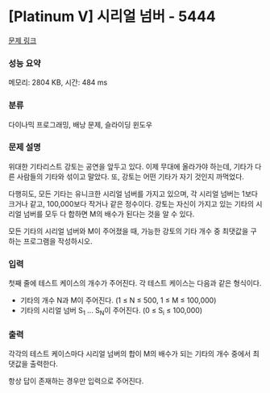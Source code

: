 # [Platinum V] 시리얼 넘버 - 5444 

[문제 링크](https://www.acmicpc.net/problem/5444) 

### 성능 요약

메모리: 2804 KB, 시간: 484 ms

### 분류

다이나믹 프로그래밍, 배낭 문제, 슬라이딩 윈도우

### 문제 설명

<p>위대한 기타리스트 강토는 공연을 앞두고 있다. 이제 무대에 올라가야 하는데, 기타가 다른 사람들의 기타와 섞이고 말았다. 또, 강토는 어떤 기타가 자기 것인지 까먹었다.</p>

<p>다행히도, 모든 기타는 유니크한 시리얼 넘버를 가지고 있으며, 각 시리얼 넘버는 1보다 크거나 같고, 100,000보다 작거나 같은 정수이다. 강토는 자신이 가지고 있는 기타의 시리얼 넘버를 모두 다 합하면 M의 배수가 된다는 것을 알 수 있다.</p>

<p>모든 기타의 시리얼 넘버와 M이 주어졌을 때, 가능한 강토의 기타 개수 중 최댓값을 구하는 프로그램을 작성하시오.</p>

### 입력 

 <p>첫째 줄에 테스트 케이스의 개수가 주어진다. 각 테스트 케이스는 다음과 같은 형식이다.</p>

<ul>
	<li>기타의 개수 N과 M이 주어진다. (1 ≤ N ≤ 500, 1 ≤ M ≤ 100,000)</li>
	<li>기타의 시리얼 넘버 S<sub>1</sub> ... S<sub>N</sub>이 주어진다. (0 ≤ S<sub>i</sub> ≤ 100,000)</li>
</ul>

### 출력 

 <p>각각의 테스트 케이스마다 시리얼 넘버의 합이 M의 배수가 되는 기타의 개수 중에서 최댓값을 출력한다.</p>

<p>항상 답이 존재하는 경우만 입력으로 주어진다.</p>

